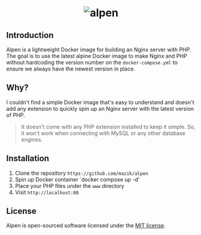 <h1 align="center"><img src="https://user-images.githubusercontent.com/8946603/184360010-a3b2280f-d9d0-4b0e-b960-2a5bcf53d061.svg" alt="alpen"></h1>

## Introduction
Alpen is a lightweight Docker image for building an Nginx server with PHP. The goal is to use the latest alpine Docker image to make Nginx and PHP without hardcoding the version number on the `docker-compose.yml` to ensure we always have the newest version in place.

## Why?
I couldn't find a simple Docker image that's easy to understand and doesn't add any extension to quickly spin up an Nginx server with the latest version of PHP.

> It doesn't come with any PHP extension installed to keep it simple. So, it won't work when connecting with MySQL or any other database engines.

## Installation
1. Clone the repository `https://github.com/mazik/alpen`
2. Spin up Docker container `docker compose up -d'
3. Place your PHP files under the `www` directory
4. Visit `http://localhost:80`

## License
Alpen is open-sourced software licensed under the [MIT license](LICENSE.md).